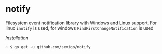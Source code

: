 # notify

Filesystem event notification library with Windows and Linux support. For linux `inotify` is used, for windows `FindFirstChangeNotification` is used

*Installation*

```
~ $ go get -u github.com/sevigo/notify
```